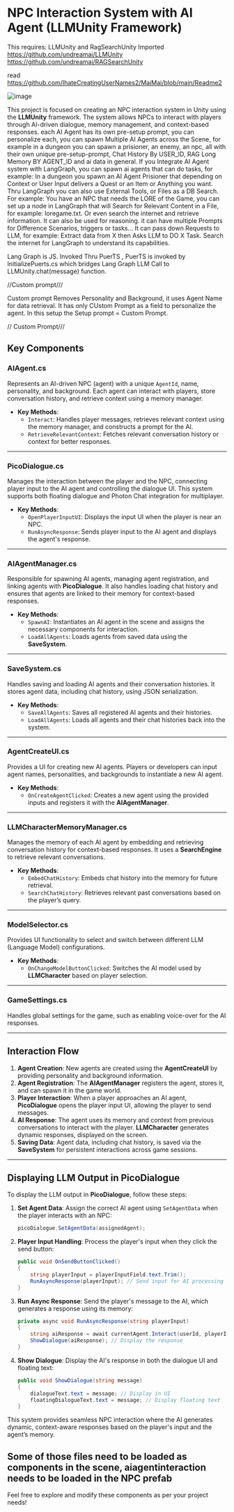 # NPC Interaction System with AI Agent (LLMUnity Framework)

This requires: LLMUnity and RagSearchUnity Imported
https://github.com/undreamai/LLMUnity
https://github.com/undreamai/RAGSearchUnity

read https://github.com/IhateCreatingUserNames2/MaiMai/blob/main/Readme2 

![image](https://github.com/user-attachments/assets/21ee77d5-4849-4e11-a211-cff9f1bd09e2)


This project is focused on creating an NPC interaction system in Unity using the **LLMUnity** framework. The system allows NPCs to interact with players through AI-driven dialogue, memory management, and context-based responses.
each AI Agent has its own pre-setup prompt, you can personalize each, you can spawn Multiple AI Agents across the Scene, for example in a dungeon you can spawn a prisioner, an enemy, an npc, all with their own unique pre-setup-prompt, Chat History By USER_ID, RAG Long Memory BY AGENT_ID and ai data in general. 
If you Integrate AI Agent system with LangGraph, you can spawn ai agents that can do tasks, for example: In a dungeon you spawn an AI Agent Prisioner that depending on Context or User Input delivers a Quest or an Item or Anything you want. Thru LangGraph you can also use External Tools, or Files as a DB Search. For example: You have an NPC that needs the LORE of the Game, you can set up a node in LangGraph that will Search for Relevant Content in a File, for example: loregame.txt. Or even search the internet and retrieve information. It can also be used for reasoning. it can have multiple Prompts for Difference Scenarios, triggers or tasks... It can pass down Requests to LLM, for example: Extract data from X then Asks LLM to DO X Task. Search the internet for LangGraph to understand its capabilities. 

Lang Graph is JS. Invoked Thru PuerTS , PuerTS is invoked by InitializePuerts.cs which bridges Lang Graph LLM Call to LLMUnity.chat(message) function. 



//Custom prompt///


Custom prompt Removes Personality and Background, it uses Agent Name for data retrieval. It has only CUstom Prompt as a field to personalize the agent. In this setup the Setup prompt = Custom Prompt.



// Custom Prompt///
## Key Components

### **AIAgent.cs**

Represents an AI-driven NPC (agent) with a unique `AgentId`, name, personality, and background. Each agent can interact with players, store conversation history, and retrieve context using a memory manager.

- **Key Methods**:
  - `Interact`: Handles player messages, retrieves relevant context using the memory manager, and constructs a prompt for the AI.
  - `RetrieveRelevantContext`: Fetches relevant conversation history or context for better responses.



---

### **PicoDialogue.cs**

Manages the interaction between the player and the NPC, connecting player input to the AI agent and controlling the dialogue UI. This system supports both floating dialogue and Photon Chat integration for multiplayer.

- **Key Methods**:
  - `OpenPlayerInputUI`: Displays the input UI when the player is near an NPC.
  - `RunAsyncResponse`: Sends player input to the AI agent and displays the agent's response.

---

### **AIAgentManager.cs**

Responsible for spawning AI agents, managing agent registration, and linking agents with **PicoDialogue**. It also handles loading chat history and ensures that agents are linked to their memory for context-based responses.

- **Key Methods**:
  - `SpawnAI`: Instantiates an AI agent in the scene and assigns the necessary components for interaction.
  - `LoadAllAgents`: Loads agents from saved data using the **SaveSystem**.

---

### **SaveSystem.cs**

Handles saving and loading AI agents and their conversation histories. It stores agent data, including chat history, using JSON serialization.

- **Key Methods**:
  - `SaveAllAgents`: Saves all registered AI agents and their histories.
  - `LoadAllAgents`: Loads all agents and their chat histories back into the system.

---

### **AgentCreateUI.cs**

Provides a UI for creating new AI agents. Players or developers can input agent names, personalities, and backgrounds to instantiate a new AI agent.

- **Key Methods**:
  - `OnCreateAgentClicked`: Creates a new agent using the provided inputs and registers it with the **AIAgentManager**.

---

### **LLMCharacterMemoryManager.cs**

Manages the memory of each AI agent by embedding and retrieving conversation history for context-based responses. It uses a **SearchEngine** to retrieve relevant conversations.

- **Key Methods**:
  - `EmbedChatHistory`: Embeds chat history into the memory for future retrieval.
  - `SearchChatHistory`: Retrieves relevant past conversations based on the player’s query.

---

### **ModelSelector.cs**

Provides UI functionality to select and switch between different LLM (Language Model) configurations.

- **Key Methods**:
  - `OnChangeModelButtonClicked`: Switches the AI model used by **LLMCharacter** based on player selection.

---

### **GameSettings.cs**

Handles global settings for the game, such as enabling voice-over for the AI responses.

---

## Interaction Flow

1. **Agent Creation**: New agents are created using the **AgentCreateUI** by providing personality and background information.
2. **Agent Registration**: The **AIAgentManager** registers the agent, stores it, and can spawn it in the game world.
3. **Player Interaction**: When a player approaches an AI agent, **PicoDialogue** opens the player input UI, allowing the player to send messages.
4. **AI Response**: The agent uses its memory and context from previous conversations to interact with the player. **LLMCharacter** generates dynamic responses, displayed on the screen.
5. **Saving Data**: Agent data, including chat history, is saved via the **SaveSystem** for persistent interactions across game sessions.

---

## Displaying LLM Output in PicoDialogue

To display the LLM output in **PicoDialogue**, follow these steps:

1. **Set Agent Data**: Assign the correct AI agent using `SetAgentData` when the player interacts with an NPC:
    ```csharp
    picoDialogue.SetAgentData(assignedAgent);
    ```

2. **Player Input Handling**: Process the player's input when they click the send button:
    ```csharp
    public void OnSendButtonClicked()
    {
        string playerInput = playerInputField.text.Trim();
        RunAsyncResponse(playerInput); // Send input for AI processing
    }
    ```

3. **Run Async Response**: Send the player's message to the AI, which generates a response using its memory:
    ```csharp
    private async void RunAsyncResponse(string playerInput)
    {
        string aiResponse = await currentAgent.Interact(userId, playerInput);
        ShowDialogue(aiResponse); // Display the response
    }
    ```

4. **Show Dialogue**: Display the AI's response in both the dialogue UI and floating text:
    ```csharp
    public void ShowDialogue(string message)
    {
        dialogueText.text = message; // Display in UI
        floatingDialogueText.text = message; // Display floating text
    }
    ```

This system provides seamless NPC interaction where the AI generates dynamic, context-aware responses based on the player's input and the agent’s memory.


Some of those files need to be loaded as components in the scene, aiagentinteraction needs to be loaded in the NPC prefab
---

Feel free to explore and modify these components as per your project needs!
